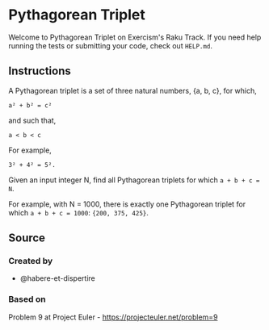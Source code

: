 # Pythagorean Triplet

Welcome to Pythagorean Triplet on Exercism's Raku Track.
If you need help running the tests or submitting your code, check out `HELP.md`.

## Instructions

A Pythagorean triplet is a set of three natural numbers, {a, b, c}, for which,

```text
a² + b² = c²
```

and such that,

```text
a < b < c
```

For example,

```text
3² + 4² = 5².
```

Given an input integer N, find all Pythagorean triplets for which `a + b + c = N`.

For example, with N = 1000, there is exactly one Pythagorean triplet for which `a + b + c = 1000`: `{200, 375, 425}`.

## Source

### Created by

- @habere-et-dispertire

### Based on

Problem 9 at Project Euler - https://projecteuler.net/problem=9